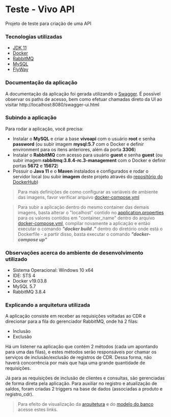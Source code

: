 # Teste - Vivo API
Projeto de teste para criação de uma API

### Tecnologias utilizadas
- [JDK 11](https://www.oracle.com/technetwork/java/javase/downloads/jdk11-downloads-5066655.html)
- [Docker](https://www.docker.com/products/docker-desktop)
- [RabbitMQ](https://www.rabbitmq.com/#getstarted)
- [MySQL](https://www.mysql.com/downloads/)
- [FlyWay](https://flywaydb.org/download/)

### Documentação da aplicação
A documentação da aplicação foi gerada utilizando o [Swagger](https://swagger.io/tools/). 
É possível observar os paths de acesso, bem como efetuar chamadas direto da UI ao visitar http://localhost:8080/swagger-ui.html

### Subindo a aplicação
Para rodar a aplicação, você precisa:
- Instalar o **MySQL** e criar a base **vivoapi** com o usuário **root** e senha **password** (ou subir imagem **mysql:5.7** com o Docker e definir environment para os itens anteriores, além da porta **3306**)
- Instalar o **RabbitMQ** com acesso para usuário **guest** e senha **guest** (ou subir imagem **rabbitmq:3.8.4-rc.3-management** com o Docker e definir portas **5672** e **15672**)
- Possuir o **Java 11** e o **Maven** instalados e configurados e rodar o servidor local (ou subir **imagem** deste projeto através do [repositório do DockerHub](https://hub.docker.com/repository/docker/felipekx/vivo-api))

> Para mais definições de como configurar as variáveis de ambiente das imagens, favor verificar arquivo [docker-compose.yml](https://github.com/lfaraujo/teste-api/blob/master/docker-compose.yml)

> Para subir a aplicação dentro do mesmo container das demais imagens, basta alterar o "localhost" contido no [application.properties](https://github.com/lfaraujo/teste-api/blob/master/src/main/resources/application.properties) para os valores contidos em "container_name" dentro do arquivo [docker-compose.yml](https://github.com/lfaraujo/teste-api/blob/master/docker-compose.yml), compilar novamente a aplicação e então executar o comando ***"docker build ."*** dentro do diretório onde está o Dockerfile - a partir disso, basta executar o comando ***"docker-compose up"***

### Observações acerca do ambiente de desenvolvimento utilizado
- Sistema Operacional: Windows 10 x64
- IDE: STS 4
- Docker v19.03.8
- MySQL 5.7
- RabbitMQ 3.8.4

### Explicando a arquitetura utilizada
A aplicação consiste em receber as requisições voltadas ao CDR e direcionar para a fila do gerenciador RabbitMQ, onde há 2 filas:

- Inclusão
- Exclusão

Há um listener na aplicação que contém 2 métodos (cada um apontando para uma das filas), e estes métodos serão responsáveis por chamar os serviços de inclusão/exclusão de registros de CDR. Dessa forma, não haverá concorrência por mais que haja uma grande quantidade de requisições.

Já para as requisições de inclusão de clientes e consultas, são gerenciadas de forma direta pela aplicação. Para auxiliar no registro e atualização de saldos, foram criadas 2 triggers na base de dados (associadas a produto e registro_cdr). 

> Para efeito de visualização da [arquitetura](https://github.com/lfaraujo/teste-api/tree/master/desenho_arquitetura) e do [modelo do banco](https://github.com/lfaraujo/teste-api/tree/master/modelo_banco) acesse estes links.

